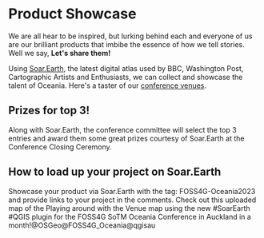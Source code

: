 # Product Showcase
We are all hear to be inspired, but lurking behind each and everyone of us are our brilliant products that imbibe the essence of how we tell stories. <br />
Well we say, **Let's share them!**<br />

Using [Soar.Earth](https://soar.earth/), the latest digital atlas used by BBC, Washington Post, Cartographic Artists and Enthusiasts, we can collect and showcase the talent of Oceania. 
Here's a taster of our [conference venues](soar.earth/maps/15722).

## Prizes for top 3!
Along with Soar.Earth, the conference committee will select the top 3 entries and award them some great prizes courtesy of Soar.Earth at the Conference Closing Ceremony. 

## How to load up your project on Soar.Earth



Showcase your product via Soar.Earth with the tag: FOSS4G-Oceania2023 and provide links to your project in the comments. Check out this uploaded map of the 
Playing around with the Venue map using the new #SoarEarth #QGIS plugin for the FOSS4G SoTM Oceania Conference in Auckland in a month!@OSGeo@FOSS4G_Oceania@qgisau
